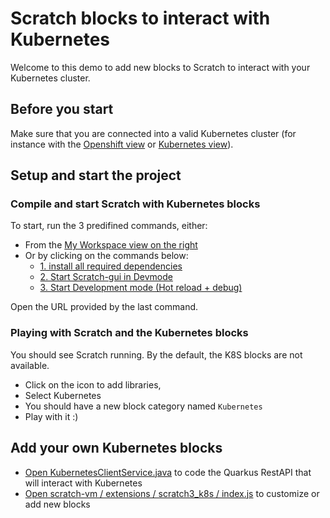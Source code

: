 # Scratch blocks to interact with Kubernetes
Welcome to this demo to add new blocks to Scratch to interact with your Kubernetes cluster.

## Before you start
Make sure that you are connected into a valid Kubernetes cluster
(for instance with the [Openshift view](didact://?commandId=plugin.view-container.openshiftView.toggle
) or [Kubernetes view](didact://?commandId=plugin.view-container.kubernetesView.toggle)).

## Setup and start the project
### Compile and start Scratch with Kubernetes blocks
To start, run the 3 predifined commands, either:
- From the [My Workspace view on the right](didact://?commandId=plugin.view-container.my-workspace.toggle)
- Or by clicking on the commands below:
  - [1. install all required dependencies](didact://?commandId=workbench.action.tasks.runTask&text=1.%20Install%20all%20required%20dependencies)
  - [2. Start Scratch-gui in Devmode](didact://?commandId=workbench.action.tasks.runTask&text=2.%20Start%20Scratch-gui%20in%20Devmode)
  - [3. Start Development mode (Hot reload + debug)](didact://?commandId=workbench.action.tasks.runTask&text=3.%20Start%20Development%20mode%20%28Hot%20reload%20%2B%20debug%29)

Open the URL provided by the last command.

### Playing with Scratch and the Kubernetes blocks
You should see Scratch running. By the default, the K8S blocks are not available.
- Click on the icon to add libraries,
- Select Kubernetes
- You should have a new block category named `Kubernetes`
- Play with it :)

## Add your own Kubernetes blocks
- [Open KubernetesClientService.java](didact://?commandId=vscode.open&projectFilePath=quarkus-kubernetes-client-service%2Fsrc%2Fmain%2Fjava%2Forg%2Feclipse%2Fche%2Fkubernetes%2FKubernetesClientService.java&number=2) to code the Quarkus RestAPI that will interact with Kubernetes
- [Open scratch-vm / extensions / scratch3_k8s / index.js](didact://?commandId=vscode.open&projectFilePath=scratch-vm%2Fsrc%2Fextensions%2Fscratch3_k8s%2Findex.js&number=2) to customize or add new blocks
